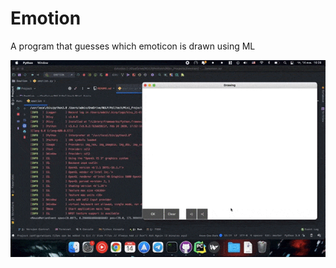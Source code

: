 # Emotion
A program that guesses which emoticon is drawn using ML
<p align="center">
  <img src="./Demo/demo.gif">
</p>

